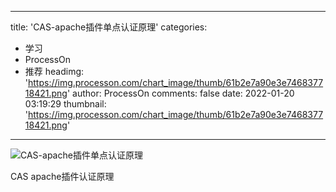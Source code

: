 
---
title: 'CAS-apache插件单点认证原理'
categories: 
 - 学习
 - ProcessOn
 - 推荐
headimg: 'https://img.processon.com/chart_image/thumb/61b2e7a90e3e746837718421.png'
author: ProcessOn
comments: false
date: 2022-01-20 03:19:29
thumbnail: 'https://img.processon.com/chart_image/thumb/61b2e7a90e3e746837718421.png'
---

<div>   
<img class="thumb" alt="CAS-apache插件单点认证原理" src="https://img.processon.com/chart_image/thumb/61b2e7a90e3e746837718421.png" referrerpolicy="no-referrer">
<p>CAS apache插件认证原理</p>  
</div>
            